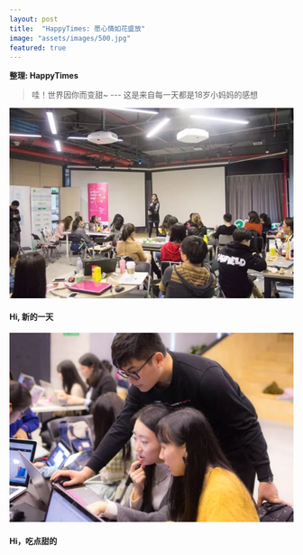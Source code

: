 ```yaml
---
layout: post
title:  "HappyTimes: 愿心情如花盛放"
image: "assets/images/500.jpg"
featured: true
---
```


**整理: HappyTimes**  


> 哇！世界因你而变甜~
>         --- 这是来自每一天都是18岁小妈妈的感想


![501](../assets/images/501.jpg)

#### Hi, 新的一天


![502](../assets/images/502.jpg)

#### Hi，吃点甜的
